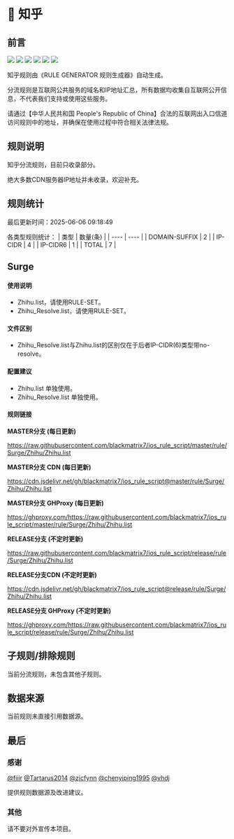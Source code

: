 # 🧸 知乎

## 前言

![](https://shields.io/badge/-移除重复规则-ff69b4) ![](https://shields.io/badge/-DOMAIN与DOMAIN--SUFFIX合并-green) ![](https://shields.io/badge/-DOMAIN--SUFFIX间合并-critical) ![](https://shields.io/badge/-DOMAIN与DOMAIN--KEYWORD合并-9cf) ![](https://shields.io/badge/-DOMAIN--SUFFIX与DOMAIN--KEYWORD合并-blue) ![](https://shields.io/badge/-IP--CIDR(6)合并-blueviolet) 

知乎规则由《RULE GENERATOR 规则生成器》自动生成。

分流规则是互联网公共服务的域名和IP地址汇总，所有数据均收集自互联网公开信息，不代表我们支持或使用这些服务。

请通过【中华人民共和国 People's Republic of China】合法的互联网出入口信道访问规则中的地址，并确保在使用过程中符合相关法律法规。

## 规则说明
知乎分流规则，目前只收录部分。

绝大多数CDN服务器IP地址并未收录，欢迎补充。

## 规则统计

最后更新时间：2025-06-06 09:18:49

各类型规则统计：
| 类型 | 数量(条)  | 
| ---- | ----  |
| DOMAIN-SUFFIX | 2  | 
| IP-CIDR | 4  | 
| IP-CIDR6 | 1  | 
| TOTAL | 7  | 


## Surge 

#### 使用说明
- Zhihu.list，请使用RULE-SET。
- Zhihu_Resolve.list，请使用RULE-SET。

#### 文件区别
- Zhihu_Resolve.list与Zhihu.list的区别仅在于后者IP-CIDR(6)类型带no-resolve。

#### 配置建议
- Zhihu.list 单独使用。
- Zhihu_Resolve.list 单独使用。

#### 规则链接
**MASTER分支 (每日更新)**

https://raw.githubusercontent.com/blackmatrix7/ios_rule_script/master/rule/Surge/Zhihu/Zhihu.list

**MASTER分支 CDN (每日更新)**

https://cdn.jsdelivr.net/gh/blackmatrix7/ios_rule_script@master/rule/Surge/Zhihu/Zhihu.list

**MASTER分支 GHProxy (每日更新)**

https://ghproxy.com/https://raw.githubusercontent.com/blackmatrix7/ios_rule_script/master/rule/Surge/Zhihu/Zhihu.list

**RELEASE分支 (不定时更新)**

https://raw.githubusercontent.com/blackmatrix7/ios_rule_script/release/rule/Surge/Zhihu/Zhihu.list

**RELEASE分支CDN (不定时更新)**

https://cdn.jsdelivr.net/gh/blackmatrix7/ios_rule_script@release/rule/Surge/Zhihu/Zhihu.list

**RELEASE分支 GHProxy (不定时更新)**

https://ghproxy.com/https://raw.githubusercontent.com/blackmatrix7/ios_rule_script/release/rule/Surge/Zhihu/Zhihu.list

## 子规则/排除规则


当前分流规则，未包含其他子规则。

## 数据来源

当前规则未直接引用数据源。

## 最后

### 感谢

[@fiiir](https://github.com/fiiir) [@Tartarus2014](https://github.com/Tartarus2014) [@zjcfynn](https://github.com/zjcfynn) [@chenyiping1995](https://github.com/chenyiping1995) [@vhdj](https://github.com/vhdj)

提供规则数据源及改进建议。

### 其他

请不要对外宣传本项目。
